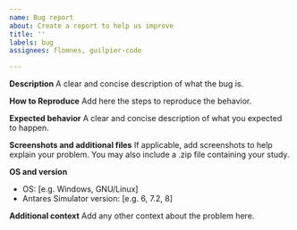 ```yaml
---
name: Bug report
about: Create a report to help us improve
title: ''
labels: bug
assignees: flomnes, guilpier-code

---
```


**Description**
A clear and concise description of what the bug is.

**How to Reproduce**
Add here the steps to reproduce the behavior.

**Expected behavior**
A clear and concise description of what you expected to happen.

**Screenshots and additional files**
If applicable, add screenshots to help explain your problem. You may also include a .zip file containing your study.

**OS and version**
 - OS: [e.g. Windows, GNU/Linux]
 - Antares Simulator version: [e.g. 6, 7.2, 8]

**Additional context**
Add any other context about the problem here.
